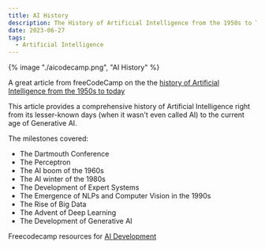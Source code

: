 ```yaml
---
title: AI History
description: The History of Artificial Intelligence from the 1950s to Today
date: 2023-06-27
tags:
  - Artificial Intelligence
---
```


{% image "./aicodecamp.png", "AI History" %}

A great article from freeCodeCamp on the the  <a href="https://www.freecodecamp.org/news the-history-of-ai">history of Artificial Intelligence from the 1950s to today</a>

This article provides a comprehensive history of Artificial Intelligence right from its lesser-known days (when it wasn't even called AI) to the current age of Generative AI.

The milestones covered:

- The Dartmouth Conference
- The Perceptron
- The AI boom of the 1960s
- The AI winter of the 1980s
- The Development of Expert Systems
- The Emergence of NLPs and Computer Vision in the 1990s
- The Rise of Big Data
- The Advent of Deep Learning
- The Development of Generative AI




Freecodecamp resources for <a href="https://www.freecodecamp.org/news/tag/artificial-intelligence/">AI Development</a>




